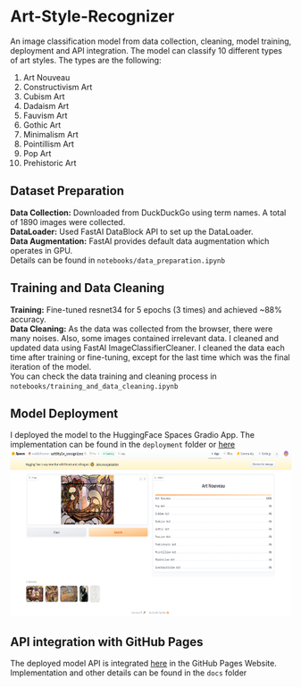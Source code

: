 # Art-Style-Recognizer
An image classification model from data collection, cleaning, model training, deployment and API integration.
The model can classify 10 different types of art styles.
The types are the following:
1. Art Nouveau
2. Constructivism Art
3. Cubism Art
4. Dadaism Art
5. Fauvism Art
6. Gothic Art
7. Minimalism Art
8. Pointillism Art
9. Pop Art
10. Prehistoric Art

## Dataset Preparation
**Data Collection:** Downloaded from DuckDuckGo using term names. A total of 1890 images were collected.<br/>
**DataLoader:** Used FastAI DataBlock API to set up the DataLoader.<br/>
**Data Augmentation:** FastAI provides default data augmentation which operates in GPU.<br/>
Details can be found in `notebooks/data_preparation.ipynb`<br/>

## Training and Data Cleaning
**Training:** Fine-tuned resnet34 for 5 epochs (3 times) and achieved ~88% accuracy.<br/>
**Data Cleaning:** As the data was collected from the browser, there were many noises. Also, some images contained irrelevant data. I cleaned and updated data using FastAI ImageClassifierCleaner. I cleaned the data each time after training or fine-tuning, except for the last time which was the final iteration of the model.<br/>
You can check the data training and cleaning process in `notebooks/training_and_data_cleaning.ipynb`<br/>

## Model Deployment
I deployed the model to the HuggingFace Spaces Gradio App. The implementation can be found in the `deployment` folder or [here](https://huggingface.co/spaces/waddaheaven/artStyle_recognizer)<br/>
<img src = "deployment/gradio_app.png" width="600" height="300">

## API integration with GitHub Pages
The deployed model API is integrated [here](https://kaniz-fatema-nabila.github.io/Art-Style-Recognizer/) in the GitHub Pages Website.<br/>
Implementation and other details can be found in the `docs` folder